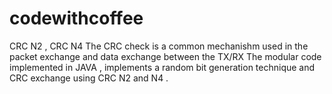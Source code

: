 # codewithcoffee
CRC N2 , CRC N4
The CRC check is a common mechanishm used in the packet exchange and data exchange between the TX/RX
The modular code implemented in JAVA , implements a random bit generation technique and CRC exchange using CRC N2 and N4 .
